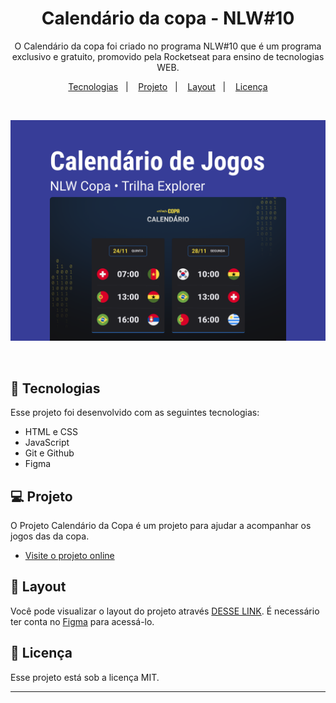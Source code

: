 <h1 align="center"> Calendário da copa - NLW#10</h1>

<p align="center">
O Calendário da copa foi criado no programa NLW#10 que é um programa exclusivo e gratuito, promovido pela Rocketseat para ensino de tecnologias WEB. <br/>

</p>

<p align="center">
  <a href="#-tecnologias">Tecnologias</a>&nbsp;&nbsp;&nbsp;|&nbsp;&nbsp;&nbsp;
  <a href="#-projeto">Projeto</a>&nbsp;&nbsp;&nbsp;|&nbsp;&nbsp;&nbsp;
  <a href="#-layout">Layout</a>&nbsp;&nbsp;&nbsp;|&nbsp;&nbsp;&nbsp;
  <a href="#memo-licença">Licença</a>
</p>

<br>

![calendário da copa](.github/Capa.png)


<br>


## 🚀 Tecnologias

Esse projeto foi desenvolvido com as seguintes tecnologias:

- HTML e CSS
- JavaScript
- Git e Github
- Figma

## 💻 Projeto

O Projeto Calendário da Copa é um projeto para ajudar a acompanhar os jogos das da copa.

- [Visite o projeto online](https://l-teles594.github.io/Habit-Tracker/)

## 🔖 Layout

Você pode visualizar o layout do projeto através [DESSE LINK](https://www.figma.com/file/mip1pat9inNIU6exq5fW0s/Calend%C3%A1rio-de-Jogos-(Community)?node-id=122%3A130). É necessário ter conta no [Figma](https://figma.com) para acessá-lo.

## :memo: Licença

Esse projeto está sob a licença MIT.

---